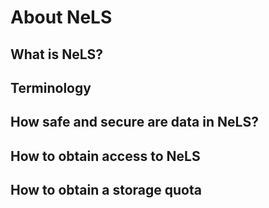 # About NeLS

## What is NeLS?

## Terminology

## How safe and secure are data in NeLS?

## How to obtain access to NeLS

## How to obtain a storage quota